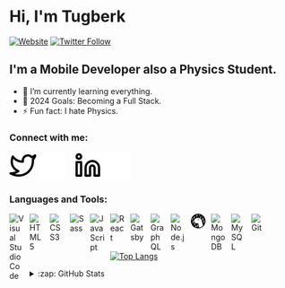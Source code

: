 # Hi, I'm Tugberk

[![Website](https://img.shields.io/website?label=tugberk963.com&style=for-the-badge&url=https%3A%2F%2Fcodestackr.com)]((https://github.com/tugberk963/tugberk963))
[![Twitter Follow](https://img.shields.io/twitter/follow/tugberk963?color=1DA1F2&logo=twitter&style=for-the-badge)](https://twitter.com/intent/follow?original_referer=https%3A%2F%2Fgithub.com%2Ftugberk963&screen_name=tugberk963)


## I'm a Mobile Developer also a Physics Student.

- 🌱 I’m currently learning everything.
- 🥅 2024 Goals: Becoming a Full Stack.
- ⚡ Fun fact: I hate Physics.

### Connect with me:
[![website](./img/twitter-light.svg)](https://twitter.com/tugberk963#gh-light-mode-only)
[![website](./img/twitter-dark.svg)](https://twitter.com/tugberk963#gh-dark-mode-only)
&nbsp;&nbsp;
[![website](./img/linkedin-light.svg)](https://www.linkedin.com/in/tu%C4%9Fberk-s-a75a92161/#gh-light-mode-only)
[![website](./img/linkedin-dark.svg)](https://www.linkedin.com/in/tu%C4%9Fberk-s-a75a92161/#gh-dark-mode-only)
&nbsp;&nbsp;

### Languages and Tools:

<img align="left" alt="Visual Studio Code" width="26px" src="https://cdn.jsdelivr.net/gh/devicons/devicon/icons/vscode/vscode-original.svg" style="padding-right:10px;" />
<img align="left" alt="HTML5" width="26px" src="https://cdn.jsdelivr.net/gh/devicons/devicon/icons/html5/html5-original.svg" style="padding-right:10px;" />
<img align="left" alt="CSS3" width="26px" src="https://cdn.jsdelivr.net/gh/devicons/devicon/icons/css3/css3-original.svg" style="padding-right:10px;" />
<img align="left" alt="Sass" width="26px" src="https://cdn.jsdelivr.net/gh/devicons/devicon/icons/sass/sass-original.svg" style="padding-right:10px;" />
<img align="left" alt="JavaScript" width="26px" src="https://cdn.jsdelivr.net/gh/devicons/devicon/icons/javascript/javascript-original.svg" style="padding-right:10px;" />
<img align="left" alt="React" width="26px" src="https://cdn.jsdelivr.net/gh/devicons/devicon/icons/react/react-original.svg" style="padding-right:10px;" />
<img align="left" alt="Gatsby" width="26px" src="https://cdn.jsdelivr.net/gh/devicons/devicon/icons/gatsby/gatsby-original.svg" style="padding-right:10px;" />
<img align="left" alt="GraphQL" width="26px" src="https://cdn.jsdelivr.net/gh/devicons/devicon/icons/graphql/graphql-plain.svg" style="padding-right:10px;" />
<img align="left" alt="Node.js" width="26px" src="https://cdn.jsdelivr.net/gh/devicons/devicon/icons/nodejs/nodejs-original.svg" style="padding-right:10px;" />
<img align="left" alt="Deno" width="26px" src="./img/deno-light.svg" style="padding-right:10px;" />
<img align="left" alt="MongoDB" width="26px" src="https://cdn.jsdelivr.net/gh/devicons/devicon/icons/mongodb/mongodb-original.svg" style="padding-right:10px;" />
<img align="left" alt="MySQL" width="26px" src="https://cdn.jsdelivr.net/gh/devicons/devicon/icons/mysql/mysql-original.svg" style="padding-right:10px;" />
<img align="left" alt="Git" width="26px" src="https://cdn.jsdelivr.net/gh/devicons/devicon/icons/git/git-original.svg" style="padding-right:10px;" />

[![Top Langs](https://github-readme-stats.vercel.app/api/top-langs/?username=yushi1007&layout=compact)](https://github.com/yushi1007)
<details>
  <summary>:zap: GitHub Stats</summary>
  <img align="left" alt="Tugberk's GitHub Stats" src="https://github-readme-stats.vercel.app/api?username=tugberk963&show_icons=true&hide_border=false&title_color=ff652f&icon_color=FFE400&bg_color=09131B&text_color=ffffff&border_color=0c1a25" />
</details>

[website]: https://tugberk963.com
[twitter]: https://twitter.com/tugberk963
[linkedin]: https://www.linkedin.com/in/tu%C4%9Fberk-s-a75a92161/

